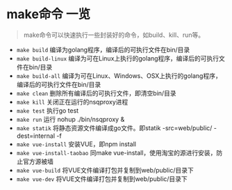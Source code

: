 # make命令 一览

> make命令可以快速执行一些封装好的命令，如build、kill、run等。

* `make build` 编译为golang程序，编译后的可执行文件在bin/目录
* `make build-linux` 编译为可在Linux上执行的golang程序，编译后的可执行文件在bin/目录
* `make build-all` 编译为可在Linux、Windows、OSX上执行的golang程序，编译后的可执行文件在bin/目录
* `make clean` 删除所有编译后的可执行文件，即清空bin/目录
* `make kill` 关闭正在运行的nsqproxy进程
* `make test` 执行go test
* `make run` 运行 nohup ./bin/nsqproxy &
* `make statik` 将静态资源文件编译成go文件。即statik -src=web/public/ -dest=internal -f
* `make vue-install` 安装VUE，即npm install
* `make vue-install-taobao` 同make vue-install，使用淘宝的源进行安装，防止官方源被墙
* `make vue-build` 将VUE文件编译打包并复制到web/public/目录下
* `make vue-dev` 将VUE文件编译打包并复制到web/public/目录下